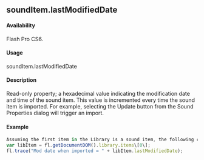 ## soundItem.lastModifiedDate

#### Availability

Flash Pro CS6.

#### Usage

soundItem.lastModifiedDate

#### Description

Read-only property; a hexadecimal value indicating the modification date and time of the sound item. This value is incremented every time the sound item is imported. For example, selecting the Update button from the Sound Properties dialog will trigger an import.

#### Example

```javascript
Assuming the first item in the Library is a sound item, the following code displays a hex number as described above.
var libItem = fl.getDocumentDOM().library.items\[0\];
fl.trace("Mod date when imported = " + libItem.lastModifiedDate);

```
